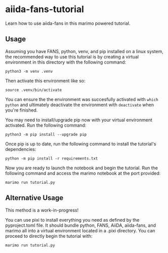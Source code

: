 # aiida-fans-tutorial
Learn how to use aiida-fans in this marimo powered tutorial.

## Usage

Assuming you have FANS, python, venv, and pip installed on a linux system, the recommended way to use this tutorial is by creating a virtual environment in this directory with the following command:

```
python3 -m venv .venv
```
Then activate this environment like so:

```
source .venv/bin/activate
```

You can ensure the the environment was succesfully activated with `which python` and ultimately deactivate the environment with `deactivate` when you're finished.

You may need to install/upgrade pip now with your virtual environment activated. Run the following command:

```
python3 -m pip install --upgrade pip
```

Once pip is up to date, run the following command to install the tutorial's dependencies:

```
python -m pip install -r requirements.txt
```

Now you are ready to launch the notebook and begin the tutorial. Run the following command and access the marimo notebook at the port provided:

```
marimo run tutorial.py
```

## Alternative Usage

This method is a work-in-progress!

You can use pixi to install everything you need as defined by the pyproject.toml file. It should bundle python, FANS, AiiDA, aiida-fans, and marimo all into a virtual environment located in a .pixi directory. You can proceed to directly begin the tutorial with:

```
marimo run tutorial.py
```
